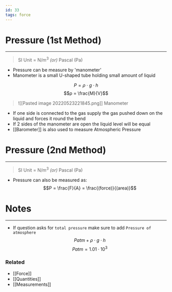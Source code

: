 ```yaml
---
id: 33
tags: force
---
```


# Pressure (1st Method)
---
> SI Unit = N/m<sup>3</sup> *(or)* Pascal (Pa)
- Pressure can be measure by 'manometer'
- Manometer is a small U-shaped tube holding small amount of liquid

$$P = ρ \cdot g\cdot h$$
$$ρ = \frac{M}{V}$$

> ![[Pasted image 20220523221845.png]]
> Manometer
- If one side is connected to the gas supply the gas pushed down on the liquid and forces it round the bend
- If 2 sides of the manometer are open the liquid level will be equal
- [[Barometer]] is also used to measure Atmospheric Pressure

# Pressure (2nd Method)
---
> SI Unit = N/m<sup>3</sup> *(or)* Pascal (Pa)
- Pressure can also be measured as:
$$P = \frac{F}{A} = \frac{(force)}{(area)}$$
# Notes
---
- If question asks for `total pressure` make sure to add `Pressure of atmosphere`
$$Patm + ρ\cdot g\cdot h$$
$$Patm = 1.01\cdot 10^3$$
### Related 
- [[Force]]
- [[Quantities]]
- [[Measurements]]